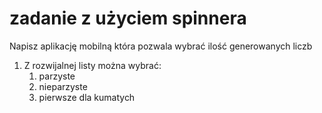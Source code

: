 # zadanie z użyciem spinnera

Napisz aplikację mobilną która pozwala wybrać ilość generowanych liczb
1. Z rozwijalnej listy można wybrać:
   1. parzyste
   2. nieparzyste
   3. pierwsze dla kumatych